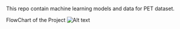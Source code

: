 This repo contain machine learning models and data for PET dataset.


FlowChart of the Project
<img src="[/path/to/img.jpg](https://github.com/Noob919/COVID_19-XRAY-Classification/blob/main/Data/Algorithm%20flowchart%20example.jpeg)https://github.com/Noob919/COVID_19-XRAY-Classification/blob/main/Data/Algorithm%20flowchart%20example.jpeg" alt="Alt text" title="Optional title">

